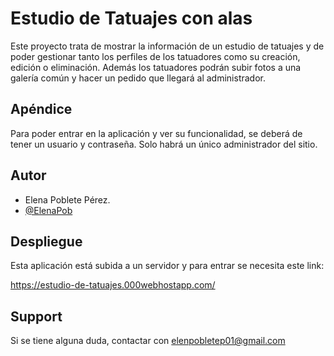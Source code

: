 
# Estudio de Tatuajes con alas

Este proyecto trata de mostrar la información de un estudio de tatuajes y de poder gestionar tanto los perfiles de los tatuadores como su creación, edición o eliminación.
Además los tatuadores podrán subir fotos a una galería común y hacer un pedido que llegará al administrador.


## Apéndice

Para poder entrar en la aplicación y ver su funcionalidad, se deberá de tener un usuario y contraseña.
Solo habrá un único administrador del sitio.


## Autor

- Elena Poblete Pérez.
- [@ElenaPob](https://github.com/ElenaPob)


## Despliegue

Esta aplicación está subida a un servidor y para entrar se necesita este link:

https://estudio-de-tatuajes.000webhostapp.com/


## Support

Si se tiene alguna duda, contactar con elenpobletep01@gmail.com


